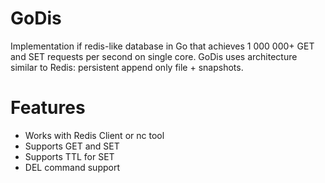 # GoDis
Implementation if redis-like database in Go that achieves 1 000 000+ GET and SET requests per second on single core. GoDis uses architecture similar to Redis: persistent append only file + snapshots.

# Features
-  Works with Redis Client or nc tool
-  Supports GET and SET
-  Supports TTL for SET
-  DEL command support

